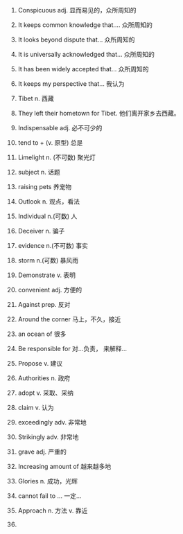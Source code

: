 1. Conspicuous adj. 显而易见的，众所周知的

1. It keeps common knowledge that…. 众所周知的
2. It looks beyond dispute that… 众所周知的
3. It is universally acknowledged that… 众所周知的
4. It has been widely accepted that… 众所周知的
5. It keeps my perspective that… 我认为
6. Tibet n. 西藏
7. They left their hometown for Tibet. 他们离开家乡去西藏。
8. Indispensable adj. 必不可少的
9. tend to + (v. 原型) 总是
10. Limelight n. (不可数) 聚光灯
11. subject n. 话题
12. raising pets 养宠物
13. Outlook n. 观点，看法
14. Individual n.(可数) 人
15. Deceiver n. 骗子
16. evidence n.(不可数) 事实
17. storm n.(可数) 暴风雨
18. Demonstrate v. 表明
19. convenient adj. 方便的
20. Against prep. 反对
21. Around the corner 马上，不久，接近
22. an ocean of 很多
23. Be responsible for 对…负责， 来解释…
24. Propose v. 建议
25. Authorities n. 政府
26. adopt v. 采取、采纳
27. claim v. 认为
28. exceedingly adv. 非常地
29. Strikingly adv. 非常地
30. grave adj. 严重的
31. Increasing amount of 越来越多地
32. Glories n. 成功，光辉
33. cannot fail to … 一定…
34. Approach n. 方法 v. 靠近
35. 